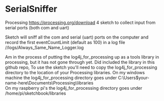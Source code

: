 # SerialSniffer
Processing https://processing.org/download 4 sketch to collect input from serial ports (both com and uart)

Sketch will sniff all the com and serial (uart) ports on the computer and record the first eventCountLimit (default as 100)
in a log file    //logs/Always_Same_Name_Logger.log

Am in the process of putting the log4j_for_processing up as a tools library in processing, but it has not gone through yet.
Did included the library in this github repo, 
To use the sketch you'll need to copy the log4j_for_processing directory to the location of your Processing libraries.
On my windows machine the log4j_for_processing directory goes under   C:\Users\$your-name-here\Documents\Processing\libraries  
On my raspberry pi's  the log4j_for_processing directory goes under   /home/pi/sketchbook/libraries
